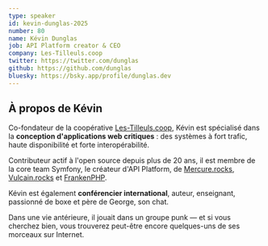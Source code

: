 ```yaml
---
type: speaker
id: kevin-dunglas-2025
number: 80
name: Kévin Dunglas
job: API Platform creator & CEO
company: Les-Tilleuls.coop
twitter: https://twitter.com/dunglas
github: https://github.com/dunglas
bluesky: https://bsky.app/profile/dunglas.dev
---
```


## À propos de Kévin

Co-fondateur de la coopérative [Les-Tilleuls.coop](https://les-tilleuls.coop/en), Kévin est spécialisé dans la **conception d'applications web critiques** : des systèmes à fort trafic, haute disponibilité et forte interopérabilité.

Contributeur actif à l'open source depuis plus de 20 ans, il est membre de la core team Symfony, le créateur d'API Platform, de [Mercure.rocks](https://mercure.rocks/), [Vulcain.rocks](https://github.com/dunglas/vulcain) et [FrankenPHP](https://frankenphp.dev/).

Kévin est également **conférencier international**, auteur, enseignant, passionné de boxe et père de George, son chat.

Dans une vie antérieure, il jouait dans un groupe punk — et si vous cherchez bien, vous trouverez peut-être encore quelques-uns de ses morceaux sur Internet.
